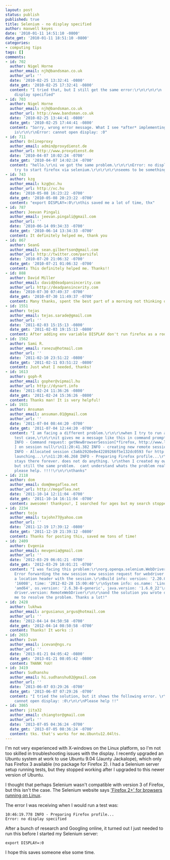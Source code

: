 ```yaml
---
layout: post
status: publish
published: true
title: Selenium - no display specified
author: maxwell keyes
date: '2010-01-11 14:51:10 -0800'
date_gmt: '2010-01-11 18:51:10 -0800'
categories:
- computing tips
tags: []
comments:
- id: 702
  author: Nigel Horne
  author_email: njh@bandsman.co.uk
  author_url: ''
  date: '2010-02-25 13:32:41 -0800'
  date_gmt: '2010-02-25 17:32:41 -0800'
  content: "I tried that, but I still get the same error:\r\n\r\n\r\n    Error: no
    display specified"
- id: 703
  author: Nigel Horne
  author_email: njh@bandsman.co.uk
  author_url: http://www.bandsman.co.uk
  date: '2010-02-25 13:44:41 -0800'
  date_gmt: '2010-02-25 17:44:41 -0800'
  content: "Sorry, wrong error message. What I see *after* implementing your suggestion
    is\r\n\r\nError: cannot open display: :0"
- id: 711
  author: Onlineproxy
  author_email: admin@proxydienst.de
  author_url: http://www.proxydienst.de
  date: '2010-04-07 10:02:24 -0700'
  date_gmt: '2010-04-07 14:02:24 -0700'
  content: "hello.\r\ni ve got the same problem.\r\n\r\nError: no display specified\r\nwhen
    try to start firefox via selenium.\r\n\r\n\r\nseems to be something with $DISPLAY???"
- id: 743
  author: kzg
  author_email: kzg@xc.hu
  author_url: http://xc.hu
  date: '2010-05-08 16:23:22 -0700'
  date_gmt: '2010-05-08 20:23:22 -0700'
  content: "export DISPLAY=:0\r\nthis saved me a lot of time, thx"
- id: 787
  author: Jeevan Pingali
  author_email: jeevan.pingali@gmail.com
  author_url: ''
  date: '2010-06-14 09:34:33 -0700'
  date_gmt: '2010-06-14 13:34:33 -0700'
  content: It definitely helped me, thank you
- id: 867
  author: SeanG
  author_email: sean.gilbertson@gmail.com
  author_url: http://twitter.com/parsifal
  date: '2010-07-20 21:06:32 -0700'
  date_gmt: '2010-07-21 01:06:32 -0700'
  content: This definitely helped me. Thanks!!
- id: 888
  author: David Miller
  author_email: david@deadpansincerity.com
  author_url: http://deadpansincerity.com
  date: '2010-07-30 07:49:37 -0700'
  date_gmt: '2010-07-30 11:49:37 -0700'
  content: Many thanks, spent the best part of a morning not thinking of this :)
- id: 1551
  author: tejas
  author_email: tejas.sarade@gmail.com
  author_url: ''
  date: '2011-02-03 15:15:13 -0800'
  date_gmt: '2011-02-03 19:15:13 -0800'
  content: After adding env variable DISPLAY don't run firefox as a root.
- id: 1562
  author: Sami R.
  author_email: ranezu@hotmail.com
  author_url: ''
  date: '2011-02-10 23:51:22 -0800'
  date_gmt: '2011-02-11 03:51:22 -0800'
  content: Just what I needed, thanks!
- id: 1613
  author: goph-R
  author_email: gopher@vipmail.hu
  author_url: http://dynart.info
  date: '2011-02-24 11:36:26 -0800'
  date_gmt: '2011-02-24 15:36:26 -0800'
  content: Thanks man! It is very helpful!
- id: 1931
  author: Ansuman
  author_email: ansuman.01@gmail.com
  author_url: ''
  date: '2011-07-04 08:44:20 -0700'
  date_gmt: '2011-07-04 12:44:20 -0700'
  content: "I am facing a different problem.\r\n\r\nwhen I try to run a code as JUnit
    test case,\r\n\r\nit gives me a message like this in command prompt.\r\n\r\n\r\n11:20:41.382
    INFO - Command request: getNewBrowserSession[*firefox, http://www.l\r\nogica.com/,
    ] on session null\r\n11:20:41.382 INFO - creating new remote session\r\n11:20:41.384
    INFO - Allocated session c3a6b2920e0e42289266f5e132dc0593 for http:\r\n//www.logica.com/,
    launching...\r\n11:20:46.268 INFO - Preparing Firefox profile...\r\n\r\n\r\nit
    stays there forever. does not do anything. \r\nthen I created my own firefox profile,
    but still the same problem.  cant understand whats the problem really !!\r\n\r\nSomeone
    please help. !!!!\r\n\r\nthanks"
- id: 2118
  author: dom
  author_email: dom@megaflea.net
  author_url: http://megaflea.net
  date: '2011-10-14 12:11:04 -0700'
  date_gmt: '2011-10-14 16:11:04 -0700'
  content: awesome! thankyou!, I searched for ages but my search stopped here :D
- id: 2234
  author: tojo
  author_email: tajohn77@yahoo.com
  author_url: ''
  date: '2011-12-19 17:39:12 -0800'
  date_gmt: '2011-12-19 21:39:12 -0800'
  content: Thanks for posting this, saved me tons of time!
- id: 2409
  author: Evgenia
  author_email: mevgenia@gmail.com
  author_url: ''
  date: '2012-03-29 06:01:21 -0700'
  date_gmt: '2012-03-29 10:01:21 -0700'
  content: "I was facing this problem:\r\norg.openqa.selenium.WebDriverException:
    Error forwarding the new session new session request for webdriver should contain
    a location header with the session.\r\nBuild info: version: '2.20.0', revision:
    '16008', time: '2012-02-28 15:00:40'\r\nSystem info: os.name: 'Linux', os.arch:
    'amd64', os.version: '2.6.38-8-generic', java.version: '1.6.0_22'\r\nDriver info:
    driver.version: RemoteWebDriver\r\n\r\nand the solution you wrote down helped
    me to resolve the problem. Thanks a lot!"
- id: 2428
  author: lukhwa
  author_email: argusianus_argus@hotmail.com
  author_url: ''
  date: '2012-04-14 04:50:58 -0700'
  date_gmt: '2012-04-14 08:50:58 -0700'
  content: Thanks! It works :)
- id: 2653
  author: Ivan
  author_email: icevan@ngs.ru
  author_url: ''
  date: '2013-01-21 04:05:42 -0800'
  date_gmt: '2013-01-21 08:05:42 -0800'
  content: THANK YoU!
- id: 3419
  author: Sudhanshu
  author_email: hi.sudhanshu02@gmail.com
  author_url: ''
  date: '2013-06-07 03:29:26 -0700'
  date_gmt: '2013-06-07 07:29:26 -0700'
  content: "I tried the solution, but it shows the following error. \r\n\r\nError:
    cannot open display: :0\r\n\r\nPlease help !!"
- id: 3865
  author: jita32
  author_email: chiangtor@gmail.com
  author_url: ''
  date: '2013-07-05 04:36:24 -0700'
  date_gmt: '2013-07-05 08:36:24 -0700'
  content: tks. that's works for me.Ubuntu12.04lts.
---
```


I'm not very experienced with X-windows on the Linux platform, so I'm not too skilled in troubleshooting issues with the display. I recently upgraded an Ubuntu system at work to use Ubuntu 9.04 (Jaunty Jackalope), which only has Firefox 3 available (no package for Firefox 2). I had a Selenium server setup running tests, but they stopped working after I upgraded to this newer version of Ubuntu.

I thought that perhaps Selenium wasn't compatible with version 3 of Firefox, but this isn't the case. The Selenium website says ['Firefox 2+' for browsers running on Linux](http://seleniumhq.org/about/platforms.html#operating-systems).

The error I was receiving when I would run a test was:
```
10:46:19.778 INFO - Preparing Firefox profile...
Error: no display specified
```

After a bunch of research and Googling online, it turned out I just needed to run this before I started my Selenium server:
```
export DISPLAY=:0
```

I hope this saves someone else some time.
